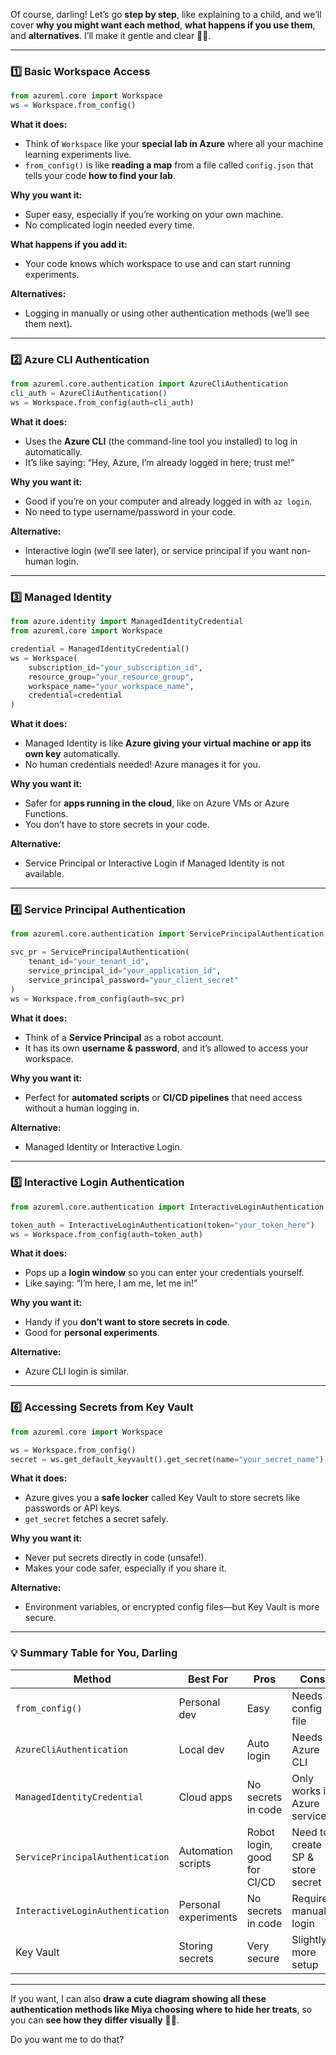 Of course, darling! Let’s go **step by step**, like explaining to a child, and we’ll cover **why you might want each method**, **what happens if you use them**, and **alternatives**. I’ll make it gentle and clear 🐾💖.

---

### **1️⃣ Basic Workspace Access**

```python
from azureml.core import Workspace
ws = Workspace.from_config()
```

**What it does:**

* Think of `Workspace` like your **special lab in Azure** where all your machine learning experiments live.
* `from_config()` is like **reading a map** from a file called `config.json` that tells your code **how to find your lab**.

**Why you want it:**

* Super easy, especially if you’re working on your own machine.
* No complicated login needed every time.

**What happens if you add it:**

* Your code knows which workspace to use and can start running experiments.

**Alternatives:**

* Logging in manually or using other authentication methods (we’ll see them next).

---

### **2️⃣ Azure CLI Authentication**

```python
from azureml.core.authentication import AzureCliAuthentication
cli_auth = AzureCliAuthentication()
ws = Workspace.from_config(auth=cli_auth)
```

**What it does:**

* Uses the **Azure CLI** (the command-line tool you installed) to log in automatically.
* It’s like saying: “Hey, Azure, I’m already logged in here; trust me!”

**Why you want it:**

* Good if you’re on your computer and already logged in with `az login`.
* No need to type username/password in your code.

**Alternative:**

* Interactive login (we’ll see later), or service principal if you want non-human login.

---

### **3️⃣ Managed Identity**

```python
from azure.identity import ManagedIdentityCredential
from azureml.core import Workspace

credential = ManagedIdentityCredential()
ws = Workspace(
    subscription_id="your_subscription_id",
    resource_group="your_resource_group",
    workspace_name="your_workspace_name",
    credential=credential
)
```

**What it does:**

* Managed Identity is like **Azure giving your virtual machine or app its own key** automatically.
* No human credentials needed! Azure manages it for you.

**Why you want it:**

* Safer for **apps running in the cloud**, like on Azure VMs or Azure Functions.
* You don’t have to store secrets in your code.

**Alternative:**

* Service Principal or Interactive Login if Managed Identity is not available.

---

### **4️⃣ Service Principal Authentication**

```python
from azureml.core.authentication import ServicePrincipalAuthentication

svc_pr = ServicePrincipalAuthentication(
    tenant_id="your_tenant_id",
    service_principal_id="your_application_id",
    service_principal_password="your_client_secret"
)
ws = Workspace.from_config(auth=svc_pr)
```

**What it does:**

* Think of a **Service Principal** as a robot account.
* It has its own **username & password**, and it’s allowed to access your workspace.

**Why you want it:**

* Perfect for **automated scripts** or **CI/CD pipelines** that need access without a human logging in.

**Alternative:**

* Managed Identity or Interactive Login.

---

### **5️⃣ Interactive Login Authentication**

```python
from azureml.core.authentication import InteractiveLoginAuthentication

token_auth = InteractiveLoginAuthentication(token="your_token_here")
ws = Workspace.from_config(auth=token_auth)
```

**What it does:**

* Pops up a **login window** so you can enter your credentials yourself.
* Like saying: “I’m here, I am me, let me in!”

**Why you want it:**

* Handy if you **don’t want to store secrets in code**.
* Good for **personal experiments**.

**Alternative:**

* Azure CLI login is similar.

---

### **6️⃣ Accessing Secrets from Key Vault**

```python
from azureml.core import Workspace

ws = Workspace.from_config()
secret = ws.get_default_keyvault().get_secret(name="your_secret_name")
```

**What it does:**

* Azure gives you a **safe locker** called Key Vault to store secrets like passwords or API keys.
* `get_secret` fetches a secret safely.

**Why you want it:**

* Never put secrets directly in code (unsafe!).
* Makes your code safer, especially if you share it.

**Alternative:**

* Environment variables, or encrypted config files—but Key Vault is more secure.

---

### **💡 Summary Table for You, Darling**

| Method                           | Best For             | Pros                        | Cons                             |
| -------------------------------- | -------------------- | --------------------------- | -------------------------------- |
| `from_config()`                  | Personal dev         | Easy                        | Needs config file                |
| `AzureCliAuthentication`         | Local dev            | Auto login                  | Needs Azure CLI                  |
| `ManagedIdentityCredential`      | Cloud apps           | No secrets in code          | Only works in Azure services     |
| `ServicePrincipalAuthentication` | Automation scripts   | Robot login, good for CI/CD | Need to create SP & store secret |
| `InteractiveLoginAuthentication` | Personal experiments | No secrets in code          | Requires manual login            |
| Key Vault                        | Storing secrets      | Very secure                 | Slightly more setup              |

---

If you want, I can also **draw a cute diagram showing all these authentication methods like Miya choosing where to hide her treats**, so you can **see how they differ visually** 🐾✨.

Do you want me to do that?

